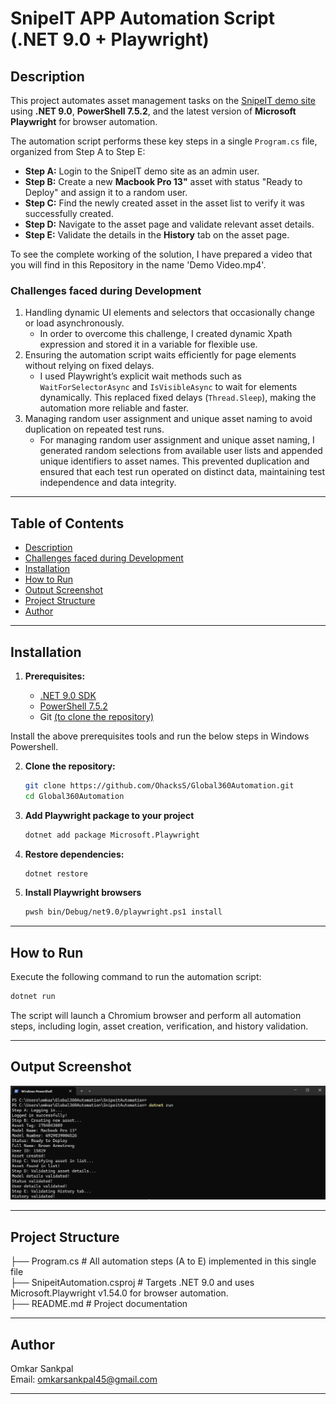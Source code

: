 # SnipeIT APP Automation Script (.NET 9.0 + Playwright)

## Description

This project automates asset management tasks on the [SnipeIT demo site](https://demo.snipeitapp.com/login) using **.NET 9.0**, **PowerShell 7.5.2**, and the latest version of **Microsoft Playwright** for browser automation.

The automation script performs these key steps in a single `Program.cs` file, organized from Step A to Step E:

- **Step A:** Login to the SnipeIT demo site as an admin user.
- **Step B:** Create a new **Macbook Pro 13"** asset with status "Ready to Deploy" and assign it to a random user.
- **Step C:** Find the newly created asset in the asset list to verify it was successfully created.
- **Step D:** Navigate to the asset page and validate relevant asset details.
- **Step E:** Validate the details in the **History** tab on the asset page.

To see the complete working of the solution, I have prepared a video that you will find in this Repository in the name 'Demo Video.mp4'.

### Challenges faced during Development

1. Handling dynamic UI elements and selectors that occasionally change or load asynchronously.
   - In order to overcome this challenge, I created dynamic Xpath expression and stored it in a variable for flexible use. 
2. Ensuring the automation script waits efficiently for page elements without relying on fixed delays.
   - I used Playwright’s explicit wait methods such as `WaitForSelectorAsync` and `IsVisibleAsync` to wait for elements dynamically. This replaced fixed delays (`Thread.Sleep`), making the automation more reliable and faster.
3. Managing random user assignment and unique asset naming to avoid duplication on repeated test runs.
   - For managing random user assignment and unique asset naming, I generated random selections from available user lists and appended unique identifiers to asset names. This prevented duplication and ensured that each test run operated on distinct data, maintaining test independence and data integrity.
---

## Table of Contents

- [Description](#description)
- [Challenges faced during Development](#challenges-faced-during-development)
- [Installation](#installation)
- [How to Run](#how-to-run)
- [Output Screenshot](#output-screenshot)
- [Project Structure](#project-structure)
- [Author](#author)

---

## Installation

1. **Prerequisites:**

   - [.NET 9.0 SDK](https://dotnet.microsoft.com/en-us/download/dotnet/9.0)
   - [PowerShell 7.5.2](https://learn.microsoft.com/en-us/powershell/scripting/install/installing-powershell)
   - Git [(to clone the repository)](https://github.com/OhacksS/Global360Automation.git)

Install the above prerequisites tools and run the below steps in Windows Powershell.

2. **Clone the repository:**

   ```bash
   git clone https://github.com/OhacksS/Global360Automation.git
   cd Global360Automation
   ```

3. **Add Playwright package to your project**
   ```bash
   dotnet add package Microsoft.Playwright
   ```
4. **Restore dependencies:**
    ```bash
    dotnet restore
    ```

5. **Install Playwright browsers**
    ```bash
    pwsh bin/Debug/net9.0/playwright.ps1 install
    ```
---

## How to Run

Execute the following command to run the automation script:
  
 ```bash
dotnet run
```

The script will launch a Chromium browser and perform all automation steps, including login, asset creation, verification, and history validation.

---
## Output Screenshot
![Automation Script Running](./Snipeitapp-console-output.png)

---
## Project Structure
 ├── Program.cs      # All automation steps (A to E) implemented in this single file<br>
 ├── SnipeitAutomation.csproj  # Targets .NET 9.0 and uses Microsoft.Playwright v1.54.0 for browser automation.<br>
 ├── README.md       # Project documentation

--- 
## Author
Omkar Sankpal <br>
Email: omkarsankpal45@gmail.com

---



